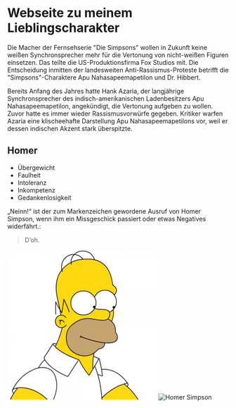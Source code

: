 # Webseite zu meinem Lieblingscharakter

Die Macher der Fernsehserie "Die Simpsons" wollen in Zukunft keine weißen Synchronsprecher mehr für die Vertonung von nicht-weißen Figuren einsetzen. Das teilte die US-Produktionsfirma Fox Studios mit. Die Entscheidung inmitten der landesweiten Anti-Rassismus-Proteste betrifft die "Simpsons"-Charaktere Apu Nahasapeemapetilon und Dr. Hibbert.

Bereits Anfang des Jahres hatte Hank Azaria, der langjährige Synchronsprecher des indisch-amerikanischen Ladenbesitzers Apu Nahasapeemapetilon, angekündigt, die Vertonung aufgeben zu wollen. Zuvor hatte es immer wieder Rassismusvorwürfe gegeben. Kritiker warfen Azaria eine klischeehafte Darstellung Apu Nahasapeemapetilons vor, weil er dessen indischen Akzent stark überspitzte.

## Homer
* Übergewicht
* Faulheit
* Intoleranz
* Inkompetenz
* Gedankenlosigkeit

„Neinn!“ ist der zum Markenzeichen gewordene Ausruf von Homer Simpson, wenn ihm ein Missgeschick passiert oder etwas Negatives widerfährt.:
> D’oh.


![Homer](/Homer_Simpson.png)
![Homer Simpson](url)
